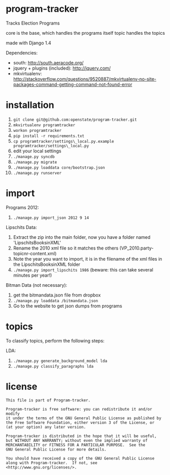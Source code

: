 program-tracker
===============

Tracks Election Programs


core is the base, which handles the programs itself
topic handles the topics

made with Django 1.4

Dependencies:

- south: http://south.aeracode.org/
- jquery + plugins (included): http://jquery.com/
- mkvirtualenv: http://stackoverflow.com/questions/9520887/mkvirtualenv-no-site-packages-command-getting-command-not-found-error

installation
============

  1. `git clone git@github.com:openstate/program-tracker.git`
  2. `mkvirtualenv programtracker`
  3. `workon programtracker`
  4. `pip install -r requirements.txt`
  5. `cp programtracker/settings\_local.py.example programtracker/settings\_local.py`
  6. edit your local settings
  7. `./manage.py syncdb`
  8. `./manage.py migrate`
  9. `./manage.py loaddata core/bootstrap.json`
  10. `./manage.py runserver`

import
======

Programs 2012:

1. `./manage.py import_json 2012 9 14`

Lipschits Data:

1.  Extract the zip into the main folder, now you have a folder named 'LipschitsBooksinXML'
2.  Rename the 2010 xml file so it matches the others (VP_2010.party-topicnr-content.xml)
3.  Note the year you want to import, it is in the filename of the xml files in the LipschitsBooksinXML folder
4.  `./manage.py import_lipschits 1986`  (beware: this can take several minutes per year!)

Bitman Data (not necessary):

1. get the bitmandata.json file from dropbox
2. `./manage.py loaddata /bitmandata.json`
3. Go to the website to get json dumps from programs

topics
======

To classify topics, perform the following steps:

LDA:

1. `./manage.py generate_background_model lda`
2. `./manage.py classify_paragraphs lda`

license
=======
	This file is part of Program-tracker.

    Program-tracker is free software: you can redistribute it and/or modify
    it under the terms of the GNU General Public License as published by
    the Free Software Foundation, either version 3 of the License, or
    (at your option) any later version.

    Program-tracker is distributed in the hope that it will be useful,
    but WITHOUT ANY WARRANTY; without even the implied warranty of
    MERCHANTABILITY or FITNESS FOR A PARTICULAR PURPOSE.  See the
    GNU General Public License for more details.

    You should have received a copy of the GNU General Public License
    along with Program-tracker.  If not, see <http://www.gnu.org/licenses/>.